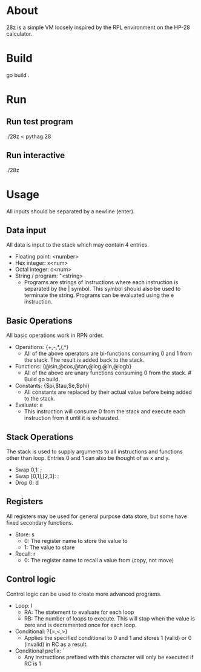 # About
28z is a simple VM loosely inspired by the RPL environment on the HP-28 calculator.

# Build
go build .

# Run
## Run test program
./28z < pythag.28

## Run interactive
./28z

# Usage
All inputs should be separated by a newline (enter).

## Data input
All data is input to the stack which may contain 4 entries.
* Floating point: \<number>
* Hex integer: x\<num>
* Octal integer: o\<num>
* String / program: "\<string>
	* Programs are strings of instructions where each instruction is separated by the | symbol. This symbol should also be used to terminate the string. Programs can be evaluated using the e instruction.

## Basic Operations
All basic operations work in RPN order.
* Operations: {+,-,*,/,^}
	* All of the above operators are bi-functions consuming 0 and 1 from the stack. The result is added back to the stack.
* Functions: {@sin,@cos,@tan,@log,@ln,@logb}
	* All of the above are unary functions consuming 0 from the stack. # Build
go build.
* Constants: {\$pi,\$tau,\$e,\$phi}
	* All constants are replaced by their actual value before being added to the stack.
* Evaluate: e
	* This instruction will consume 0 from the stack and execute each instruction from it until it is exhausted.

## Stack Operations
The stack is used to supply arguments to all instructions and functions other than loop. Entries 0 and 1 can also be thought of as x and y.
* Swap 0,1: ;
* Swap [0,1],[2,3]: :
* Drop 0: d

## Registers
All registers may be used for general purpose data store, but some have fixed secondary functions.
* Store: s
	 * 0: The register name to store the value to
	 * 1: The value to store
 * Recall: r
	 * 0: The register name to recall a value from (copy, not move)

## Control logic
Control logic can be used to create more advanced programs.
* Loop: l
	* RA: The statement to evaluate for each loop
	* RB: The number of loops to execute. This will stop when the value is zero and is decremented once for each loop.
* Conditional: ?{=,\<,\>}
	* Applies the specified conditional to 0 and 1 and stores 1 (valid) or 0 (invalid) in RC as a result.
* Conditional prefix: `
	* Any instructions prefixed with this character will only be executed if RC is 1


